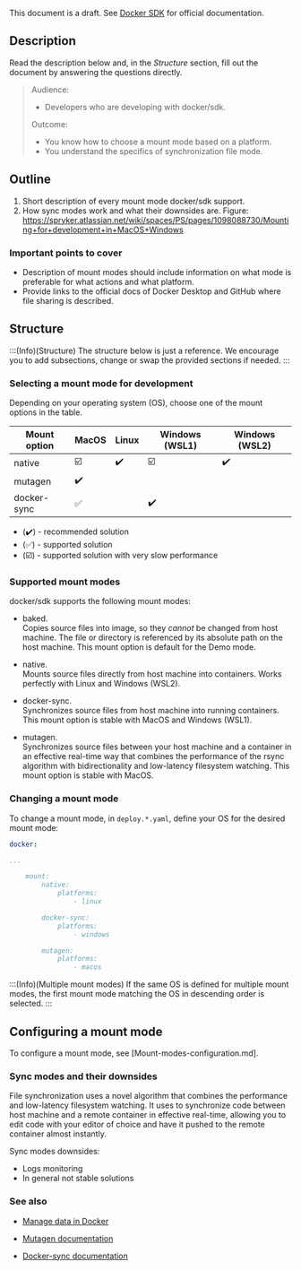 This document is a draft. See [Docker SDK](https://documentation.spryker.com/docs/docker-sdk) for official documentation.

## Description
Read the description below and, in the *Structure* section, fill out the document by answering the questions directly.

> Audience:
>
> - Developers who are developing with docker/sdk.
>
> Outcome:
> - You know how to choose a mount mode based on a platform.
> - You understand the specifics of synchronization file mode.

## Outline

1. Short description of every mount mode docker/sdk support.
2. How sync modes work and what their downsides are. Figure: https://spryker.atlassian.net/wiki/spaces/PS/pages/1098088730/Mounting+for+development+in+MacOS+Windows

### Important points to cover

* Description of mount modes should include information on what mode is preferable for what actions and what platform.
* Provide links to the official docs of Docker Desktop and GitHub where file sharing is described.

## Structure

:::(Info)(Structure)
The structure below is just a reference. We encourage you to add subsections, change or swap the provided sections if needed.
:::

### Selecting a mount mode for development

Depending on your operating system (OS), choose one of the mount options in the table.

| Mount option |        MacOS            | Linux              | Windows (WSL1)          | Windows (WSL2)     |
|--------------|-------------------------|--------------------|-------------------------|--------------------|
| native       | :ballot_box_with_check: | :heavy_check_mark: | :ballot_box_with_check: | :heavy_check_mark: |
| mutagen      | :heavy_check_mark:      |                    |                         |                    |
| docker-sync  | :white_check_mark:      |                    | :heavy_check_mark:      |                    |

* (:heavy_check_mark:) - recommended solution
* (:white_check_mark:) - supported solution
* (:ballot_box_with_check:) - supported solution with very slow performance

### Supported mount modes

docker/sdk supports the following mount modes:

* baked.\
Copies source files into image, so they *cannot* be changed from host machine.
The file or directory is referenced by its absolute path on the host machine.
This mount option is default for the Demo mode.

* native.\
Mounts source files directly from host machine into containers.
Works perfectly with Linux and Windows (WSL2).

* docker-sync.\
Synchronizes source files from host machine into running containers.
This mount option is stable with MacOS and Windows (WSL1).

* mutagen.\
Synchronizes source files between your host machine and a container in an effective real-time way that combines the performance of the rsync algorithm with bidirectionality and low-latency filesystem watching.
This mount option is stable with MacOS.

### Changing a mount mode

To change a mount mode, in `deploy.*.yaml`, define your OS for the desired mount mode:

```yaml
docker:

...

    mount:
        native:
            platforms:
                - linux

        docker-sync:
            platforms:
                - windows

        mutagen:
            platforms:
                - macos
```

:::(Info)(Multiple mount modes)
If the same OS is defined for multiple mount modes, the first mount mode matching the OS in descending order is selected.
:::

## Configuring a mount mode

To configure a mount mode, see [Mount-modes-configuration.md].

### Sync modes and their downsides
File synchronization uses a novel algorithm that combines the performance and low-latency filesystem watching.
It uses to synchronize code between host machine and a remote container in effective real-time, allowing you to edit code with your editor of choice and have it pushed to the remote container almost instantly.

Sync modes downsides:
* Logs monitoring
* In general not stable solutions

### See also

* [Manage data in Docker](https://docs.docker.com/storage/)

* [Mutagen documentation](https://mutagen.io/documentation/introduction)

* [Docker-sync documentation](https://docker-sync.readthedocs.io/)
